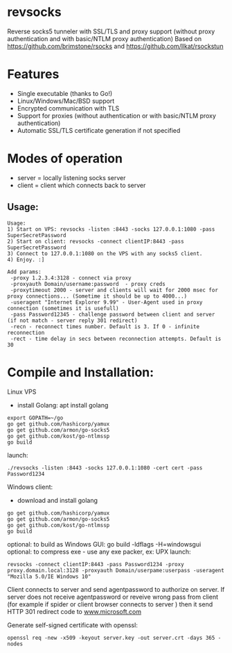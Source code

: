 revsocks
========

Reverse socks5 tunneler with SSL/TLS and proxy support (without proxy authentication and with basic/NTLM proxy authentication)
Based on https://github.com/brimstone/rsocks and https://github.com/llkat/rsockstun

Features
========

- Single executable (thanks to Go!)
- Linux/Windows/Mac/BSD support
- Encrypted communication with TLS
- Support for proxies (without authentication or with basic/NTLM proxy authentication)
- Automatic SSL/TLS certificate generation if not specified

Modes of operation
==================

- server = locally listening socks server
- client = client which connects back to server 

Usage:
------
```
Usage:
1) Start on VPS: revsocks -listen :8443 -socks 127.0.0.1:1080 -pass SuperSecretPassword
2) Start on client: revsocks -connect clientIP:8443 -pass SuperSecretPassword
3) Connect to 127.0.0.1:1080 on the VPS with any socks5 client.
4) Enjoy. :]

Add params:
 -proxy 1.2.3.4:3128 - connect via proxy
 -proxyauth Domain/username:password  - proxy creds
 -proxytimeout 2000 - server and clients will wait for 2000 msec for proxy connections... (Sometime it should be up to 4000...)
 -useragent "Internet Explorer 9.99" - User-Agent used in proxy connection (sometimes it is usefull)
 -pass Password12345 - challenge password between client and server (if not match - server reply 301 redirect)
 -recn - reconnect times number. Default is 3. If 0 - infinite reconnection
 -rect - time delay in secs between reconnection attempts. Default is 30
```
 

Compile and Installation:
=====

Linux VPS
- install Golang: apt install golang
```
export GOPATH=~/go
go get github.com/hashicorp/yamux
go get github.com/armon/go-socks5
go get github.com/kost/go-ntlmssp
go build
```
launch:
```
./revsocks -listen :8443 -socks 127.0.0.1:1080 -cert cert -pass Password1234
```

Windows client:
- download and install golang
```
go get github.com/hashicorp/yamux
go get github.com/armon/go-socks5
go get github.com/kost/go-ntlmssp
go build
```
optional: to build as Windows GUI: go build -ldflags -H=windowsgui
optional: to compress exe - use any exe packer, ex: UPX
launch:

```
revsocks -connect clientIP:8443 -pass Password1234 -proxy proxy.domain.local:3128 -proxyauth Domain/userpame:userpass -useragent "Mozilla 5.0/IE Windows 10"
```

Client connects to server and send agentpassword to authorize on server. If server does not receive agentpassword or reveive wrong pass from client (for example if spider or client browser connects to server ) then it send HTTP 301 redirect code to www.microsoft.com

Generate self-signed certificate with openssl: 
```
openssl req -new -x509 -keyout server.key -out server.crt -days 365 -nodes
```
